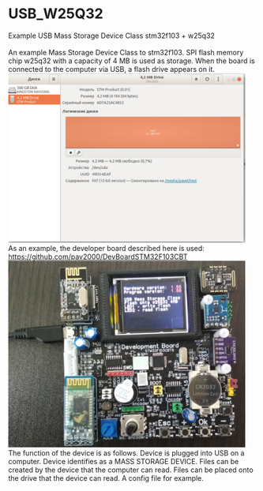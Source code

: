 # USB_W25Q32
Example USB Mass Storage Device Class stm32f103 + w25q32 <br>
<br>
An example Mass Storage Device Class to stm32f103.
SPI flash memory chip w25q32 with a capacity of 4 MB is used as storage.
When the board is connected to the computer via USB, a flash drive appears on it.
<img src="https://github.com/pav2000/USB_W25Q32/blob/main/Picture/001.jpg" width="480"/> <br>
As an example, the developer board described here is used: https://github.com/pav2000/DevBoardSTM32F103CBT<br>
<img src="https://github.com/pav2000/USB_W25Q32/blob/main/Picture/002.jpg" width="480"/> <br>
The function of the device is as follows.
Device is plugged into USB on a computer.
Device identifies as a MASS STORAGE DEVICE.
Files can be created by the device that the computer can read.
Files can be placed onto the drive that the device can read. A config file for example.
<br>
